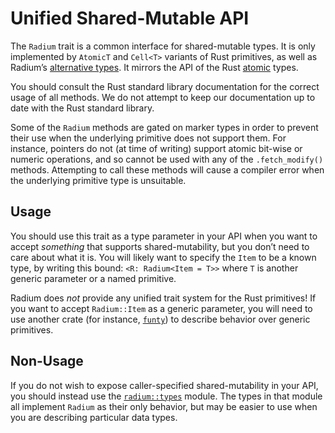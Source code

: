 # Unified Shared-Mutable API

The `Radium` trait is a common interface for shared-mutable types. It is only
implemented by `AtomicT` and `Cell<T>` variants of Rust primitives, as well as
Radium’s [alternative types][types]. It mirrors the API of the Rust [atomic]
types.

You should consult the Rust standard library documentation for the correct usage
of all methods. We do not attempt to keep our documentation up to date with the
Rust standard library.

Some of the `Radium` methods are gated on marker types in order to prevent their
use when the underlying primitive does not support them. For instance, pointers
do not (at time of writing) support atomic bit-wise or numeric operations, and
so cannot be used with any of the `.fetch_modify()` methods. Attempting to call
these methods will cause a compiler error when the underlying primitive type is
unsuitable.

## Usage

You should use this trait as a type parameter in your API when you want to
accept *something* that supports shared-mutability, but you don’t need to care
about what it is. You will likely want to specify the `Item` to be a known type,
by writing this bound: `<R: Radium<Item = T>>` where `T` is another generic
parameter or a named primitive.

Radium does *not* provide any unified trait system for the Rust primitives! If
you want to accept `Radium::Item` as a generic parameter, you will need to use
another crate (for instance, [`funty`]) to describe behavior over generic
primitives.

## Non-Usage

If you do not wish to expose caller-specified shared-mutability in your API, you
should instead use the [`radium::types`][types] module. The types in that module
all implement `Radium` as their only behavior, but may be easier to use when you
are describing particular data types.

[atomic]: core::sync::atomic
[types]: crate::types
[`funty`]: //crates.io/crates/funty
